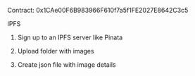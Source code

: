 Contract: 0x1CAe00F6B983966F610f7a5f1FE2027E8642C3c5

IPFS

1. Sign up to an IPFS server like Pinata

2. Upload folder with images

3. Create json file with image details
    
